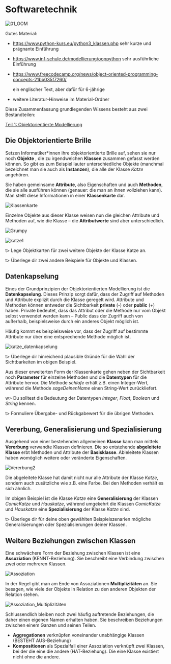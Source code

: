# Softwaretechnik

![01_OOM](./img/01_OOM.png)



Gutes Material:

- https://www.python-kurs.eu/python3_klassen.php 
  sehr kurze und prägnante Einführung
  
- https://www.inf-schule.de/modellierung/ooppython
  sehr ausführliche Einführung
  
- https://www.freecodecamp.org/news/object-oriented-programming-concepts-21bb035f7260/

  ein englischer Text, aber dafür für 6-jährige

- weitere Literatur-Hinweise im Material-Ordner



Diese Zusammenfassung grundlegenden Wissens besteht aus zwei Bestandteilen:

[Teil 1: Objektorientierte Modellierung](/Softwaretechnik/OOM.md)



## Die Objektorientierte Brille

Setzen Informatiker\*innen ihre objektorientierte Brille auf, sehen sie nur noch **Objekte** , die zu irgendwelchen **Klassen** zusammen gefasst werden können. So gibt es zum Beispiel lauter unterschiedliche  Objekte (manchmal bezeichnet man sie auch als **Instanzen**), die alle der Klasse *Katze* angehören. 

Sie haben gemeinsame **Attribute**, also Eigenschaften und auch **Methoden**, die sie alle ausführen können (genauer: die man an ihnen vollziehen kann). Man stellt diese Informationen in einer **Klassenkarte** dar.

![Klassenkarte](img/Klassenkarte.png)

Einzelne Objekte aus dieser Klasse weisen nun die gleichen Attribute und Methoden auf, wie die Klasse – die **Attributwerte** sind aber unterschiedlich. 

![Grumpy](img/Grumpy.jpeg)

![katze1](img/katze1.png)



t> Lege Objektkarten für zwei weitere Objekte der Klasse Katze an.

t> Überlege dir zwei andere Beispiele für Objekte und Klassen.



## Datenkapselung

Eines der Grundprinzipien der Objektorientierten Modellierung ist die **Datenkapselung**. Dieses Prinzip sorgt dafür, dass der Zugriff auf Methoden und Attribute explizit durch die Klasse geregelt wird. Attribute und Methoden können entweder die Sichtbarkeit **private** (-) oder **public** (+) haben. Private bedeutet, dass das Attribut oder die Methode nur vom Objekt selbst verwendet werden kann – Public dass der Zugriff auch von außerhalb, beispielsweise durch ein anderes Objekt möglich ist.

Häufig kommt es beispielsweise vor, dass der Zugriff auf bestimmte Attribute nur über eine entsprechende Methode möglich ist. 

![katze_datenkapselung](img/katze_datenkapselung.png)

t> Überlege dir hinreichend plausible Gründe für die Wahl der Sichtbarkeiten im obigen Beispiel.

Aus dieser erweiterten Form der Klassenkarte gehen neben der Sichtbarkeit noch **Parameter** für einzelne Methoden und die **Datentypen** für die Attribute hervor. Die Methode *schlafe* erhält z.B. einen Integer-Wert, während die Methode *sageDeinenName* einen String-Wert zurückliefert. 

w> Du solltest die Bedeutung der Datentypen *Integer*, *Float*, *Boolean* und *String* kennen.

t> Formuliere Übergabe- und Rückgabewert für die übrigen Methoden.



## Vererbung, Generalisierung und Spezialisierung

Ausgehend von einer bestehenden allgemeinen **Klasse** kann man mittels **Vererbung** verwandte Klassen definieren. Die so entstehende **abgeleitete Klasse** erbt Methoden und Attribute der **Basisklasse**. Ableleitete Klassen haben womöglich weitere oder veränderte Eigenschaften. 

![Vererbung2](img/Vererbung2.png)

Die abgeleitete Klasse hat damit nicht nur alle Attribute der Klasse *Katze*, sondern auch zusätzliche wie z.B. eine Farbe. Bei den Methoden verhält es sich ähnlich. 

Im obigen Beispiel ist die Klasse *Katze* eine **Generalisierung** der Klassen *ComicKatze* und *Hauskatze*, während umgekehrt die Klassen *ComicKatze* und *Hauskatze* eine **Spezialisierung** der Klasse *Katze* sind.

t> Überlege dir für deine oben gewählten Beispielszenarien mögliche Generalisierungen oder Spezialisierungen deiner Klassen.

## Weitere Beziehungen zwischen Klassen

Eine schwächere Form der Beziehung zwischen Klassen ist eine **Assoziation** (KENNT-Beziehung). Sie beschreibt eine Verbindung zwischen zwei oder mehreren Klassen.

![Assoziation](img/Assoziation.png)

In der Regel gibt man am Ende von Assoziationen **Multiplizitäten** an. Sie besagen, wie viele der Objekte in Relation zu den anderen Objekten der Relation stehen.

![Assoziation_Multiplizitäten](img/Assoziation_Multiplizitäten.png)

Schlussendlich bleiben noch zwei häufig auftretende Beziehungen, die daher einen eigenen Namen erhalten haben. Sie beschreiben Beziehungen zwischen einem Ganzen und seinen Teilen.

- **Aggregationen** verknüpfen voneinander unabhängige Klassen (BESTEHT AUS-Beziehung)
- **Kompositionen** als Spezialfall einer Assoziation verknüpft zwei Klassen, bei der die eine die andere (HAT-Beziehung). Die eine Klasse existiert nicht ohne die andere.



